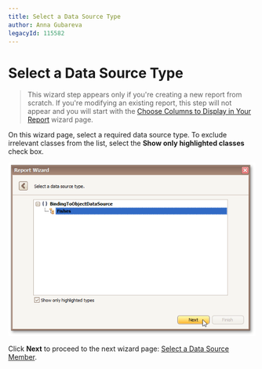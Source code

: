 ```yaml
---
title: Select a Data Source Type
author: Anna Gubareva
legacyId: 115582
---
```

# Select a Data Source Type
> This wizard step appears only if you're creating a new report from scratch. If you're modifying an existing report, this step will not appear and you will start with the [Choose Columns to Display in Your Report](../choose-columns-to-display-in-your-report.md) wizard page.

On this wizard page, select a required data source type. To exclude irrelevant classes from the list, select the **Show only highlighted classes** check box.

![RD_ReportWizard_ObjSelectDataSourceType](../../../../../../images/img122110.png)

Click **Next** to proceed to the next wizard page: [Select a Data Source Member](select-a-data-source-member.md).